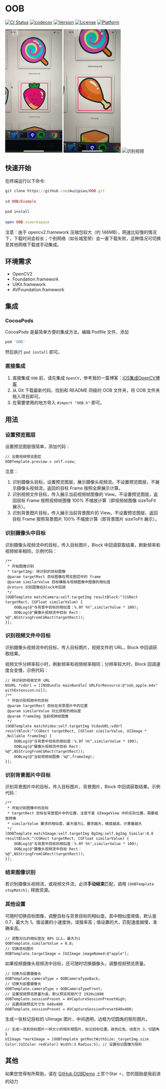 # OOB

[![CI Status](https://img.shields.io/travis/muzipiao/OOB.svg?style=flat)](https://travis-ci.org/muzipiao/OOB)
[![codecov](https://codecov.io/gh/muzipiao/OOB/branch/master/graph/badge.svg)](https://codecov.io/gh/muzipiao/OOB)
[![Version](https://img.shields.io/cocoapods/v/OOB.svg?style=flat)](https://cocoapods.org/pods/OOB)
[![License](https://img.shields.io/cocoapods/l/OOB.svg?style=flat)](https://cocoapods.org/pods/OOB)
[![Platform](https://img.shields.io/cocoapods/p/OOB.svg?style=flat)](https://cocoapods.org/pods/OOB)

![识别图片](https://raw.githubusercontent.com/muzipiao/GitHubImages/master/OpenCVImg/OOB/caomei.PNG)
![识别图片](https://raw.githubusercontent.com/muzipiao/GitHubImages/master/OpenCVImg/OOB/jitui.PNG)
![识别视频](https://raw.githubusercontent.com/muzipiao/GitHubImages/master/OpenCVImg/OOB/apple_video.gif)

## 快速开始

在终端运行以下命令:

```ruby
git clone https://github.com/muzipiao/OOB.git

cd OOB/Example 

pod install 

open OOB.xcworkspace
```

注意：由于 opencv2.framework 压缩包较大（约 146MB），网速比较慢的情况下，下载时间会较长；个别网络（如长城宽带）会一直下载失败，这种情况可切换至其他网络下载或手动集成。

## 环境需求

* OpenCV2
* Foundation.framework
* UIKit.framework
* AVFoundation.framework

## 集成

### CocoaPods

CocoaPods 是最简单方便的集成方法，编辑 Podfile 文件，添加

```ruby
pod 'OOB'
```

然后执行 `pod install` 即可。

### 直接集成

1. 直接集成 `OOB` 前，请先集成 `OpenCV`，参考我的一篇博客：[iOS集成OpenCV博客](http://cocoafei.top/2017/07/iOS-%E9%9B%86%E6%88%90-OpenCV/)
2. 从 Git 下载最新代码，找到和 README 同级的 OOB 文件夹，将 OOB 文件夹拖入项目即可。
3. 在需要使用的地方导入 `#import "OOB.h"` 即可。

## 用法

### 设置预览图层

设置预览图层很简单，添加代码：

```objc
// 设置视频预览图层
OOBTemplate.preview = self.view;
```

注意：

1. 识别摄像头目标，设置预览图层，展示摄像头视频流。不设置预览图层，不展示摄像头视频流，返回的目标 Frame 按照全屏展示计算。
2. 识别视频文件目标，传入展示当前视频帧图像的 View。不设置预览图层，返回目标 Frame 按照视频帧图像 100% 不缩放计算（即视频帧图像 sizeToFit 展示）。
3. 识别背景图片目标，传入展示当前背景图片的 View。不设置预览图层，返回目标 Frame 按照背景图片 100% 不缩放计算（即背景图片 sizeToFit 展示）。

### 识别摄像头中目标

识别摄像头视频流中的目标，传入目标图片，Block 中回调获取结果，刷新频率和视频帧率相同，示例代码：

```objc
/**
 * 开始图像识别
 * targetImg: 待识别的目标图像
 @param targetRect 目标图像在预览图层中的 frame
 @param similarValue 目标模板与视频图像中图像的相似度
 @return 识别图像在block中回调
 */
[OOBTemplate matchCamera:self.targetImg resultBlock:^(CGRect targetRect, CGFloat similarValue) {
    OOBLog(@"与背景中目标的相似度：%.0f %%",similarValue * 100);
    OOBLog(@"摄像头视频流中目标 Rect：%@",NSStringFromCGRect(targetRect));
}];
```

### 识别视频文件中目标

识别摄像头视频流中的目标，传入目标图片，视频文件的 URL，Block 中回调获取结果。

视频文件分辨率较小时，刷新频率和视频帧率相同；分辨率较大时，Block 回调速度会变慢，示例代码：

```objc
// 待识别的视频文件 URL
NSURL *vdUrl = [[NSBundle mainBundle] URLForResource:@"oob_apple.m4v" withExtension:nil];
/**
 * 开始识别视频中的目标
 @param targetRect 目标在背景图片中的位置
 @param similarValue 对比获取的相似度
 @param frameImg 当前视频帧图像
 */
[OOBTemplate matchVideo:self.targetImg VideoURL:vdUrl resultBlock:^(CGRect targetRect, CGFloat similarValue, UIImage * _Nullable frameImg) {
    OOBLog(@"与背景中目标的相似度：%.0f %%",similarValue * 100);
    OOBLog(@"摄像头视频流中目标 Rect：%@",NSStringFromCGRect(targetRect));
    OOBLog(@"当前视频帧图像：%@",frameImg);
}];
```

### 识别背景图片中目标

识别背景图片中的目标，传入目标图片，背景图片，Block 中回调获取结果。示例代码：

```objc
/**
 * 开始识别图像中的目标
 * targetRect 目标在背景图片中的位置，注意不是 UImageView 中的实际位置，需要缩放转换
 * similarValue 要求的相似度，最大值为1，要求越大，精度越高，计算量越大
 */
[OOBTemplate matchImage:self.targetImg BgImg:self.bgImg Similar:0.8 resultBlock:^(CGRect targetRect, CGFloat similarValue) {
    OOBLog(@"与背景中目标的相似度：%.0f %%",similarValue * 100);
    OOBLog(@"摄像头视频流中目标 Rect：%@",NSStringFromCGRect(targetRect));
}];
```

### 结束图像识别

若识别摄像头视频流，或视频文件流，必须**手动结束**匹配，调用 `[OOBTemplate stopMatch];` 释放资源。

### 其他设置

可随时切换目标图像，调整目标与背景目标的相似度。其中相似度阈值，默认是 0.7，最大为 1。值设置的小速度快，误报率高；值设置的大，匹配速度越慢，准确率高。

```objc
// 调整对比的相似度在 80% 以上，最大为1
OOBTemplate.similarValue = 0.8;
// 切换目标图片
OOBTemplate.targetImage = [UIImage imageNamed:@"apple"];
```

如果视频摄像头视频流中目标，还可随时切换摄像头，调整视频预览质量。

```objc
// 切换为后置摄像头
OOBTemplate.cameraType = OOBCameraTypeBack;
// 切换为前置摄像头
OOBTemplate.cameraType = OOBCameraTypeFront;
// 设置视频预览质量为高，默认预览视频尺寸 1920x1080
OOBTemplate.sessionPreset = AVCaptureSessionPresetHigh;
// 设置视频预览尺寸为 640x480
OOBTemplate.sessionPreset = AVCaptureSessionPreset640x480;
```

生成一张标记目标的 UIImage 图片，中间透明，边框为切圆角的矩形图片。

```objc
// 生成一张和目标图片一样大小的矩形框图片，标记目标位置。颜色红色，线宽为 3，切圆角 5
UIImage *markImage = [OOBTemplate getRectWithSize:_targetImg.size Color:[UIColor redColor] Width:3 Radius:5]; // 设置标记图像为矩形
```

## 其他

如果您觉得有所帮助，请在 [GitHub OOBDemo](https://github.com/muzipiao/OOB) 上赏个Star ⭐️，您的鼓励是我前进的动力
